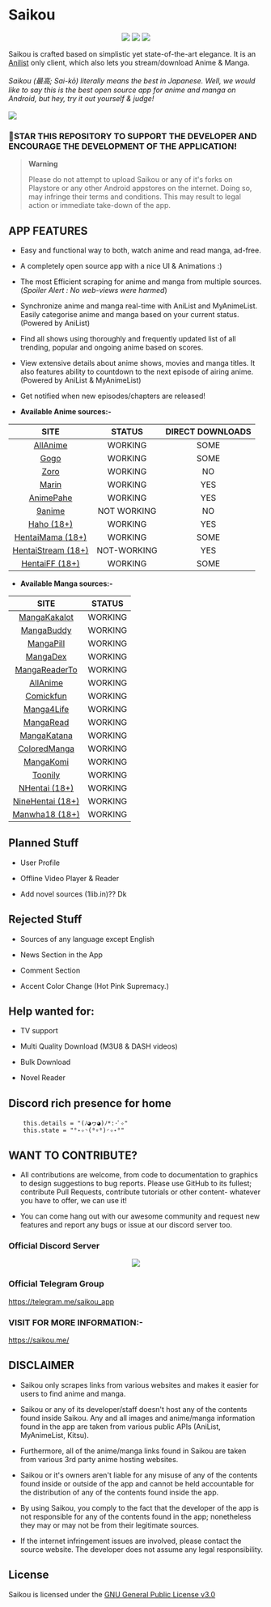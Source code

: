# **Saikou**
<p align="center">
   <a href="https://discord.gg/2T7TunuwFZ"><img src="https://img.shields.io/badge/Discord-7289DA?style=for-the-badge&logo=discord&logoColor=white"></a>
   <a href="https://telegram.me/saikou_app" ><img src="https://img.shields.io/badge/Telegram-2CA5E0?style=for-the-badge&logo=telegram&logoColor=white"></a> 
   <a href="https://github.com/saikou-app/saikou/releases"><img src="https://img.shields.io/github/downloads/saikou-app/saikou/total?color=%233DDC84&logo=android&logoColor=%23fff&style=for-the-badge"></a>
</p>

Saikou is crafted based on simplistic yet state-of-the-art elegance. It is an [Anilist](https://anilist.co/) only client, which also lets you stream/download Anime & Manga. 
<br><br>
<i>Saikou (最高; Sai-kō) literally means the best in Japanese. Well, we would like to say this is the best open source app for anime and manga on Android, but hey, try it out yourself & judge!
</i> 
<br>
<br>
<a href="https://www.buymeacoffee.com/brahmkshatriya"><img src="https://img.buymeacoffee.com/button-api/?text=Buy me a coffee&emoji=&slug=brahmkshatriya&button_colour=FFDD00&font_colour=000000&font_family=Poppins&outline_colour=000000&coffee_colour=ffffff" /></a>
<br>
### 🌟STAR THIS REPOSITORY TO SUPPORT THE DEVELOPER AND ENCOURAGE THE DEVELOPMENT OF THE APPLICATION!

> **Warning**
> 
> Please do not attempt to upload Saikou or any of it's forks on Playstore or any other Android appstores on the internet. Doing so, may infringe their terms and conditions. This may result to legal action or immediate take-down of the app.

<!--<img src="https://github.com/saikou-app/saikou-app.github.io/blob/main/assets/Screenshot_20220330-175525.png?raw=true" style="width: 23%;margin:16px;" />&nbsp;&nbsp;<img src="https://github.com/saikou-app/saikou-app.github.io/blob/main/assets/Screenshot_20220330-175542.png?raw=true" style="width: 23%;margin:16px;" />&nbsp;&nbsp;<img src="https://github.com/saikou-app/saikou-app.github.io/blob/main/assets/Screenshot_20220330-175551.png?raw=true" style="width: 23%;margin:16px;" />&nbsp;&nbsp;<img src="https://github.com/saikou-app/saikou-app.github.io/blob/main/assets/Screenshot_20220330-175600.png?raw=true" style="width: 23%;margin:16px;" />&nbsp;&nbsp;<img src="https://github.com/saikou-app/saikou-app.github.io/blob/main/assets/Screenshot_20220330-183102.png?raw=true" style="width: 23%;margin:16px;" />&nbsp;&nbsp;<img src="https://github.com/saikou-app/saikou-app.github.io/blob/main/assets/Screenshot_20220330-183112.png?raw=true" style="width: 23%;margin:16px;" />&nbsp;&nbsp;<img src="https://github.com/saikou-app/saikou-app.github.io/blob/main/assets/Screenshot_20220330-183120.png?raw=true" style="width: 23%;margin:16px;" />&nbsp;&nbsp;<img src="https://github.com/saikou-app/saikou-app.github.io/blob/main/assets/Screenshot_20220330-182352.png?raw=true" style="width: 23%;margin:16px;" />&nbsp;&nbsp;<img src="https://github.com/saikou-app/saikou-app.github.io/blob/main/assets/Screenshot_20220330-182421.png?raw=true" style="width: 23%;margin:16px;" />-->


## APP FEATURES

- Easy and functional way to both, watch anime and read manga, ad-free.

- A completely open source app with a nice UI & Animations :)

- The most Efficient scraping for anime and manga from multiple sources. (_Spoiler Alert : No web-views were harmed_)

- Synchronize anime and manga real-time with AniList and MyAnimeList. Easily categorise anime and manga based on your current status. (Powered by AniList)

- Find all shows using thoroughly and frequently updated list of all trending, popular and ongoing anime based on scores.

- View extensive details about anime shows, movies and manga titles. It also features ability to countdown to the next episode of airing anime. (Powered by AniList & MyAnimeList)

- Get notified when new episodes/chapters are released!


* **Available Anime sources:-**

|                      SITE                      |   STATUS    | DIRECT DOWNLOADS |
|:----------------------------------------------:|:-----------:|:----------------:|
|        [AllAnime](https://allanime.to)         |   WORKING   |       SOME       |
|          [Gogo](https://gogoanime.cl)          |   WORKING   |       SOME       |
|            [Zoro](https://zoro.to)             |   WORKING   |        NO        |
|           [Marin](https://marin.moe)           |   WORKING   |       YES        |
|       [AnimePahe](https://animepahe.ru)        |   WORKING   |       YES        |
|          [9anime](https://9anime.to)           | NOT WORKING |        NO        |
|         [Haho (18+)](https://haho.moe)         |   WORKING   |       YES        |
|   [HentaiMama (18+)](https://hentaimama.io)    |   WORKING   |       SOME       |
| [HentaiStream (18+)](https://hentaistream.com) | NOT-WORKING |       YES        |
|     [HentaiFF (18+)](https://hentaiff.com)     |   WORKING   |       SOME       |


* **Available Manga sources:-**

|                    SITE                    | STATUS  |
|:------------------------------------------:|:-------:|
|  [MangaKakalot](https://mangakakalot.com)  | WORKING |
|    [MangaBuddy](https://mangabuddy.com)    | WORKING |
|     [MangaPill](https://mangapill.com)     | WORKING |
|      [MangaDex](https://mangadex.org)      | WORKING |
|  [MangaReaderTo](https://mangareader.to)   | WORKING |
|     [AllAnime](https://allanime.site)      | WORKING |
|      [Comickfun](https://comick.fun)       | WORKING |
|   [Manga4Life](https://manga4life.com/)    | WORKING |
|   [MangaRead](https://www.mangaread.org)   | WORKING |
|   [MangaKatana](https://mangakatana.com)   | WORKING |
| [ColoredManga](https://coloredmanga.com/)  | WORKING |
|  [MangaKomi](https://mangakomi.io/manga/)  | WORKING |
|      [Toonily](https://toonily.com/)       | WORKING |
|    [NHentai (18+)](https://nhentai.net)    | WORKING |
| [NineHentai (18+)](https://ninehentai.net) | WORKING |
|   [Manwha18 (18+)](https://manhwa18.cc)    | WORKING |

## Planned Stuff

- User Profile

- Offline Video Player & Reader

- Add novel sources (1lib.in)?? Dk
 

## Rejected Stuff

- Sources of any language except English

- News Section in the App
 
- Comment Section

- Accent Color Change (Hot Pink Supremacy.)


## Help wanted for:

- TV support
  
- Multi Quality Download (M3U8 & DASH videos)

- Bulk Download

- Novel Reader


## Discord rich presence for home
        this.details = "(ﾉ◕ヮ◕)ﾉ*:･ﾟ✧"
        this.state = "°˖✧◝(⁰▿⁰)◜✧˖°"
## WANT TO CONTRIBUTE?

- All contributions are welcome, from code to documentation to graphics to design suggestions to bug reports. Please use GitHub to its fullest; contribute Pull Requests, contribute tutorials or other content- whatever you have to offer, we can use it!

- You can come hang out with our awesome community and request new features and report any bugs or issue at our discord server too.


### Official Discord Server
 
<p align="center">
 <a href="https://discord.gg/2T7TunuwFZ">
  <img src="https://invidget.switchblade.xyz/2T7TunuwFZ">
 </a>
</p>

### Official Telegram Group

https://telegram.me/saikou_app

### VISIT FOR MORE INFORMATION:-

https://saikou.me/

## DISCLAIMER

* Saikou only scrapes links from various websites and makes it easier for users to find anime and manga. 

* Saikou or any of its developer/staff doesn't host any of the contents found inside Saikou. Any and all images and anime/manga information found in the app are taken from various public APIs (AniList, MyAnimeList, Kitsu). 

* Furthermore, all of the anime/manga links found in Saikou are taken from various 3rd party anime hosting websites.

* Saikou or it's owners aren't liable for any misuse of any of the contents found inside or outside of the app and cannot be held accountable for the distribution of any of the contents found inside the app. 

* By using Saikou, you comply to the fact that the developer of the app is not responsible for any of the contents found in the app; nonetheless they may or may not be from their legitimate sources. 

* If the internet infringement issues are involved, please contact the source website. The developer does not assume any legal responsibility.

## License

Saikou is licensed under the [GNU General Public License v3.0](LICENSE.md)
